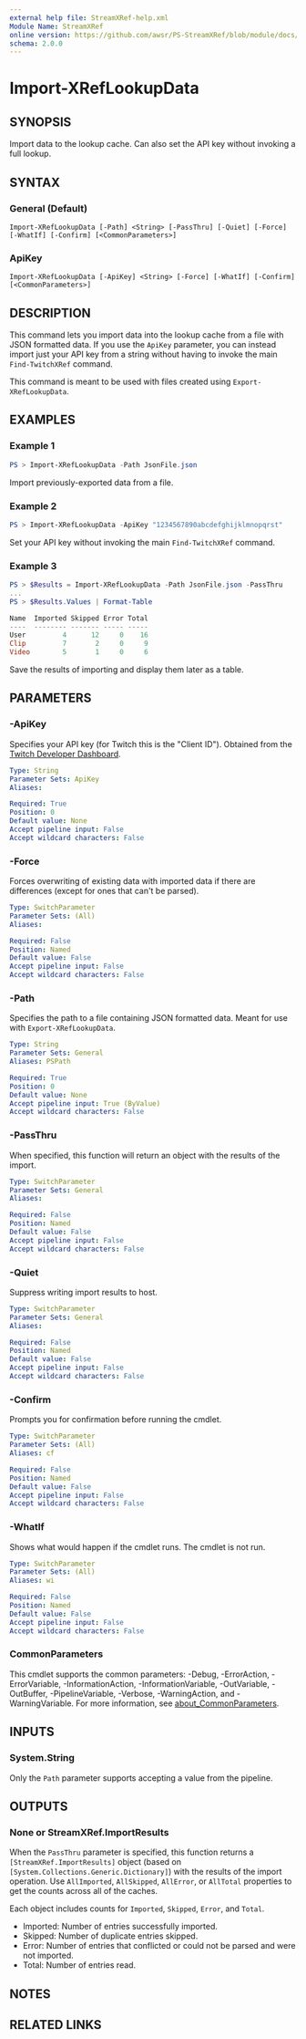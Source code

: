 ```yaml
---
external help file: StreamXRef-help.xml
Module Name: StreamXRef
online version: https://github.com/awsr/PS-StreamXRef/blob/module/docs/Import-XRefLookupData.md
schema: 2.0.0
---
```


# Import-XRefLookupData

## SYNOPSIS
Import data to the lookup cache. Can also set the API key without invoking a full lookup.

## SYNTAX

### General (Default)
```
Import-XRefLookupData [-Path] <String> [-PassThru] [-Quiet] [-Force] [-WhatIf] [-Confirm] [<CommonParameters>]
```

### ApiKey
```
Import-XRefLookupData [-ApiKey] <String> [-Force] [-WhatIf] [-Confirm] [<CommonParameters>]
```

## DESCRIPTION
This command lets you import data into the lookup cache from a file with JSON formatted data. If you use the `ApiKey` parameter, you can instead import just your API key from a string without having to invoke the main `Find-TwitchXRef` command.

This command is meant to be used with files created using `Export-XRefLookupData`.

## EXAMPLES

### Example 1
```powershell
PS > Import-XRefLookupData -Path JsonFile.json
```

Import previously-exported data from a file.

### Example 2
```powershell
PS > Import-XRefLookupData -ApiKey "1234567890abcdefghijklmnopqrst"
```

Set your API key without invoking the main `Find-TwitchXRef` command.

### Example 3
```powershell
PS > $Results = Import-XRefLookupData -Path JsonFile.json -PassThru
...
PS > $Results.Values | Format-Table

Name  Imported Skipped Error Total
----  -------- ------- ----- -----
User         4      12     0    16
Clip         7       2     0     9
Video        5       1     0     6

```

Save the results of importing and display them later as a table.

## PARAMETERS

### -ApiKey
Specifies your API key (for Twitch this is the "Client ID"). Obtained from the [Twitch Developer Dashboard](https://dev.twitch.tv/console/apps/).

```yaml
Type: String
Parameter Sets: ApiKey
Aliases:

Required: True
Position: 0
Default value: None
Accept pipeline input: False
Accept wildcard characters: False
```

### -Force
Forces overwriting of existing data with imported data if there are differences (except for ones that can't be parsed).

```yaml
Type: SwitchParameter
Parameter Sets: (All)
Aliases:

Required: False
Position: Named
Default value: False
Accept pipeline input: False
Accept wildcard characters: False
```

### -Path
Specifies the path to a file containing JSON formatted data. Meant for use with `Export-XRefLookupData`.

```yaml
Type: String
Parameter Sets: General
Aliases: PSPath

Required: True
Position: 0
Default value: None
Accept pipeline input: True (ByValue)
Accept wildcard characters: False
```

### -PassThru
When specified, this function will return an object with the results of the import.

```yaml
Type: SwitchParameter
Parameter Sets: General
Aliases:

Required: False
Position: Named
Default value: False
Accept pipeline input: False
Accept wildcard characters: False
```

### -Quiet
Suppress writing import results to host.

```yaml
Type: SwitchParameter
Parameter Sets: General
Aliases:

Required: False
Position: Named
Default value: False
Accept pipeline input: False
Accept wildcard characters: False
```

### -Confirm
Prompts you for confirmation before running the cmdlet.

```yaml
Type: SwitchParameter
Parameter Sets: (All)
Aliases: cf

Required: False
Position: Named
Default value: False
Accept pipeline input: False
Accept wildcard characters: False
```

### -WhatIf
Shows what would happen if the cmdlet runs.
The cmdlet is not run.

```yaml
Type: SwitchParameter
Parameter Sets: (All)
Aliases: wi

Required: False
Position: Named
Default value: False
Accept pipeline input: False
Accept wildcard characters: False
```

### CommonParameters
This cmdlet supports the common parameters: -Debug, -ErrorAction, -ErrorVariable, -InformationAction, -InformationVariable, -OutVariable, -OutBuffer, -PipelineVariable, -Verbose, -WarningAction, and -WarningVariable. For more information, see [about_CommonParameters](http://go.microsoft.com/fwlink/?LinkID=113216).

## INPUTS

### System.String

Only the `Path` parameter supports accepting a value from the pipeline.

## OUTPUTS

### None or StreamXRef.ImportResults

When the `PassThru` parameter is specified, this function returns a `[StreamXRef.ImportResults]` object (based on `[System.Collections.Generic.Dictionary]`) with the results of the import operation. Use `AllImported`, `AllSkipped`, `AllError`, or `AllTotal` properties to get the counts across all of the caches.

Each object includes counts for `Imported`, `Skipped`, `Error`, and `Total`.

* Imported: Number of entries successfully imported.
* Skipped: Number of duplicate entries skipped.
* Error: Number of entries that conflicted or could not be parsed and were not imported.
* Total: Number of entries read.

## NOTES

## RELATED LINKS
